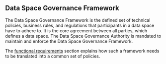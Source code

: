 ## Data Space Governance Framework

The Data Space Governance Framework is the defined set of technical policies, 
business rules, and regulations that participants in a data space have to adhere to. It is the core
agreement between all parties, which defines a data space. The Data Space Governance 
Authority is mandated to maintain and enforce the Data Space Governance Framework.

The [functional requirements](./3.3%20Establishing_trust.md#policies) section explains how such a framework needs to be translated into
a common set of policies. 
